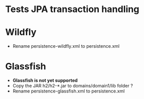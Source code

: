 Tests JPA transaction handling
==============================

Wildfly
=======
- Rename persistence-wildfly.xml to persistence.xml


Glassfish
=========
- **Glassfish is not yet supported**
- Copy the JAR h2/h2-*.jar to domains/domain1/lib folder ?
- Rename persistence-glassfish.xml to persistence.xml

